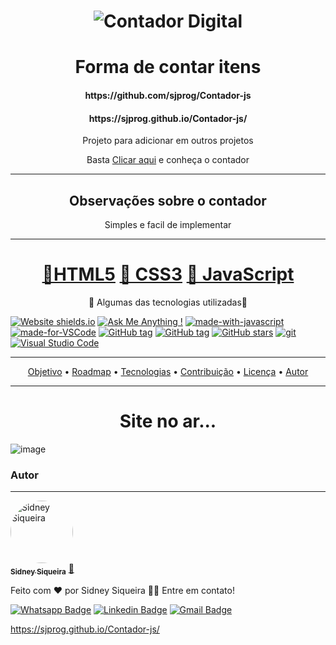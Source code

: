 <h1 align="center">
  <img alt="Contador Digital" title="#NextLevelWeek" src="https://scontent-gru2-2.xx.fbcdn.net/v/t39.30808-6/309435031_396713075989316_8069067162430689767_n.png?_nc_cat=105&ccb=1-7&_nc_sid=e3f864&_nc_ohc=ZlfnIa2VraUAX_XkrUW&_nc_ht=scontent-gru2-2.xx&oh=00_AfCI3nhodO01lmLbqCjLRvDLxPKIMHUDYchsDdG26bWVsw&oe=647284CF"/>
</h1>

<h1 align="center">Forma de contar itens</h1> 
<h4 align="center">https://github.com/sjprog/Contador-js</h4> 
<h4 align="center">https://sjprog.github.io/Contador-js/</h4>

<p align="center">Projeto para adicionar em outros projetos</p>
<p align="center">Basta <a href="https://sjprog.github.io/Contador-js/">Clicar aqui</a> e conheça o contador</p>

<hr>

<h2 align="center"> Observações sobre o contador</h2>
<p align="center">Simples e facil de implementar</p>
<p align="center"></p>

<hr>

<h1 align="center">
    <a href="https://www.w3schools.com/html/default.asp">🔗HTML5</a>
    <a href="https://www.w3schools.com/css/">🔗 CSS3</a>
    <a href="https://www.w3schools.com/javascript/">🔗 JavaScript</a>
</h1>


<p align="center">🚀 Algumas das tecnologias utilizadas🚀</p>

[![Website shields.io](https://img.shields.io/website-up-down-green-red/http/shields.io.svg)](http://shields.io/)
[![Ask Me Anything !](https://img.shields.io/badge/Ask%20me-anything-1abc9c.svg)](https://GitHub.com/Naereen/ama)
[![made-with-javascript](https://img.shields.io/badge/Made%20with-JavaScript-1f425f.svg)](https://www.javascript.com)
[![made-for-VSCode](https://img.shields.io/badge/Made%20for-VSCode-1f425f.svg)](https://code.visualstudio.com/)
[![GitHub tag](https://img.shields.io/github/tag/Naereen/StrapDown.js.svg)](https://GitHub.com/Naereen/StrapDown.js/tags/)
[![GitHub tag](https://img.shields.io/github/tag/Naereen/StrapDown.js.svg)](https://GitHub.com/Naereen/StrapDown.js/tags/)
[![GitHub stars](https://img.shields.io/github/stars/Naereen/StrapDown.js.svg?style=social&label=Star&maxAge=2592000)](https://GitHub.com/Naereen/StrapDown.js/stargazers/)
[![git](https://img.shields.io/badge/--F05032?logo=git&logoColor=ffffff)](http://git-scm.com/)
[![Visual Studio Code](https://img.shields.io/badge/--007ACC?logo=visual%20studio%20code&logoColor=ffffff)](https://code.visualstudio.com/)

<hr>
<p align="center">
 <a href="#objetivo">Objetivo</a> •
 <a href="#roadmap">Roadmap</a> • 
 <a href="#tecnologias">Tecnologias</a> • 
 <a href="#contribuicao">Contribuição</a> • 
 <a href="#licenc-a">Licença</a> • 
 <a href="#autor">Autor</a>
</p>

<hr>

<h1 align="center"> Site no ar...</h1>

![image](https://github.com/sjprog/Contador-js/assets/92001069/f6956964-4050-4cc2-b24e-435110dbe2c4)


### Autor
---

<a href="https://www.linkedin.com/in/sidneysiqueira/">
 <img style="border-radius: 100%;" src="https://media.licdn.com/dms/image/C4D03AQFAWrqGgagmQg/profile-displayphoto-shrink_800_800/0/1653880708050?e=1690416000&v=beta&t=koBTMUJrhFqQA5Ai-1wxI41tkyAprsm_if-z0ZJVZzI" width="100px;" alt="Sidney Siqueira"/>
 <br />
 <sub><b>Sidney Siqueira</b></sub></a> <a href="https://www.linkedin.com/in/sidneysiqueira/" title="Linkedin">🚀</a>

Feito com ❤️ por Sidney Siqueira 👋🏽 Entre em contato!

[![Whatsapp Badge](https://img.shields.io/badge/61996618240-25D366?style=for-the-badge&logo=whatsapp&logoColor=white&link=https://bit.ly/WhatsSidney)](https://bit.ly/WhatsSidney)
[![Linkedin Badge](https://img.shields.io/badge/Sidney_Siqueira-0077B5?style=for-the-badge&logo=linkedin&logoColor=white&link=https://www.linkedin.com/in/tgmarinho/)](https://www.linkedin.com/in/sidneysiqueira/) 
[![Gmail Badge](https://img.shields.io/badge/sj.sidneyjunio@gmail.com-D14836?style=for-the-badge&logo=gmail&logoColor=white&link=mailto:sj.sidneyjunio@gmail.com)](mailto:sj.sidneyjunio@gmail.com)







https://sjprog.github.io/Contador-js/
